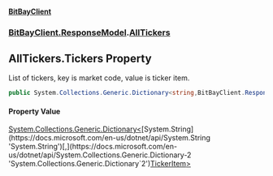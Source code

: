 #### [BitBayClient](./index.md 'index')
### [BitBayClient.ResponseModel](./BitBayClient-ResponseModel.md 'BitBayClient.ResponseModel').[AllTickers](./BitBayClient-ResponseModel-AllTickers.md 'BitBayClient.ResponseModel.AllTickers')
## AllTickers.Tickers Property
List of tickers, key is market code, value is ticker item.  
```csharp
public System.Collections.Generic.Dictionary<string,BitBayClient.ResponseModel.TickerItem> Tickers { get; set; }
```
#### Property Value
[System.Collections.Generic.Dictionary&lt;](https://docs.microsoft.com/en-us/dotnet/api/System.Collections.Generic.Dictionary-2 'System.Collections.Generic.Dictionary`2')[System.String](https://docs.microsoft.com/en-us/dotnet/api/System.String 'System.String')[,](https://docs.microsoft.com/en-us/dotnet/api/System.Collections.Generic.Dictionary-2 'System.Collections.Generic.Dictionary`2')[TickerItem](./BitBayClient-ResponseModel-TickerItem.md 'BitBayClient.ResponseModel.TickerItem')[&gt;](https://docs.microsoft.com/en-us/dotnet/api/System.Collections.Generic.Dictionary-2 'System.Collections.Generic.Dictionary`2')  
